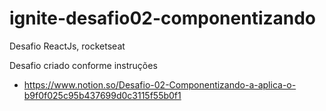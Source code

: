# ignite-desafio02-componentizando
Desafio ReactJs, rocketseat 

Desafio criado conforme instruções 
- https://www.notion.so/Desafio-02-Componentizando-a-aplica-o-b9f0f025c95b437699d0c3115f55b0f1
